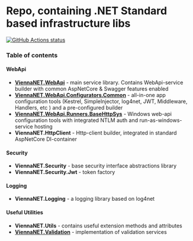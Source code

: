 # Repo, containing .NET Standard based infrastructure libs

<p align="left">
  <a href="https://github.com/actions/ViennaNET"><img alt="GitHub Actions status" src="https://github.com/actions/ViennaNET/workflows/.NET%20Core/badge.svg"></a>
</p>

### Table of contents


#### WebApi
*  [**ViennaNET.WebApi**](ViennaNET.WebApi) - main service library. Contains WebApi-service builder with common AspNetCore & Swagger features enabled
*  [**ViennaNET.WebApi.Configurators.Common**](ViennaNET.WebApi.Configurators.Common) - all-in-one app configuration tools (Kestrel, SimpleInjector, log4net, JWT, Middleware, Handlers, etc ) and a pre-configured builder
*  [**ViennaNET.WebApi.Runners.BaseHttpSys**](ViennaNET.WebApi.Runners.BaseHttpSys) - Windows web-api configuration tools with integrated NTLM auth and run-as-windows-service hosting
*  **ViennaNET.HttpClient** - Http-client builder, integrated in standard AspNetCore DI-container

#### Security
* **ViennaNET.Security** - base security interface abstractions library
* **ViennaNET.Security.Jwt** - token factory 

#### Logging
* **ViennaNET.Logging** - a logging library based on log4net

#### Useful Utilities
* **ViennaNET.Utils** - contains useful extension methods and attributes
* [**ViennaNET.Validation**](ViennaNET.Validation) - implementation of validation services
